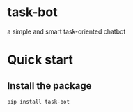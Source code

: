 # task-bot
a simple and smart task-oriented chatbot

# Quick start

## Install the package

```shell
pip install task-bot
```

